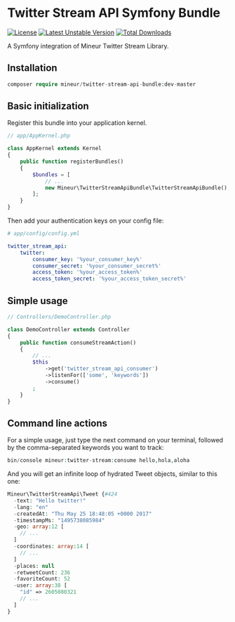 # Twitter Stream API Symfony Bundle
[![License](https://img.shields.io/badge/license-MIT-brightgreen.svg)]()
[![Latest Unstable Version](https://poser.pugx.org/mineur/twitter-stream-api-bundle/v/unstable)](https://packagist.org/packages/mineur/twitter-stream-api-bundle)
[![Total Downloads](https://poser.pugx.org/mineur/twitter-stream-api-bundle/downloads)](https://packagist.org/packages/mineur/twitter-stream-api-bundle)

A Symfony integration of Mineur Twitter Stream Library.

## Installation
```php
composer require mineur/twitter-stream-api-bundle:dev-master
```

## Basic initialization
Register this bundle into your application kernel.

```php
// app/AppKernel.php

class AppKernel extends Kernel
{
    public function registerBundles()
    {
        $bundles = [
            // ...
            new Mineur\TwitterStreamApiBundle\TwitterStreamApiBundle(),
        ];
    }
}
```

Then add your authentication keys on your config file:
```yaml
# app/config/config.yml

twitter_stream_api:
    twitter:
        consumer_key: '%your_consumer_key%'
        consumer_secret: '%your_consumer_secret%'
        access_token: '%your_access_token%'
        access_token_secret: '%your_access_token_secret%'
```

## Simple usage
```php
// Controllers/DemoController.php

class DemoController extends Controller
{
    public function consumeStreamAction()
    {
        // ...
        $this
            ->get('twitter_stream_api_consumer')
            ->listenFor(['some', 'keywords'])
            ->consume()
        ;
    }
}
```

## Command line actions
For a simple usage, just type the next command on your terminal, followed by the comma-separated keywords you want to track:
```php
bin/console mineur:twitter-stream:consume hello,hola,aloha
```
And you will get an infinite loop of hydrated Tweet objects, similar to this one:
```php
Mineur\TwitterStreamApi\Tweet {#424
  -text: "Hello twitter!"
  -lang: "en"
  -createdAt: "Thu May 25 18:48:05 +0000 2017"
  -timestampMs: "1495738085984"
  -geo: array:12 [
    // ...
  ]
  -coordinates: array:14 [
    // ...
  ]
  -places: null
  -retweetCount: 236
  -favoriteCount: 52
  -user: array:38 [
    "id" => 2605080321
    // ...
  ]
}
```
